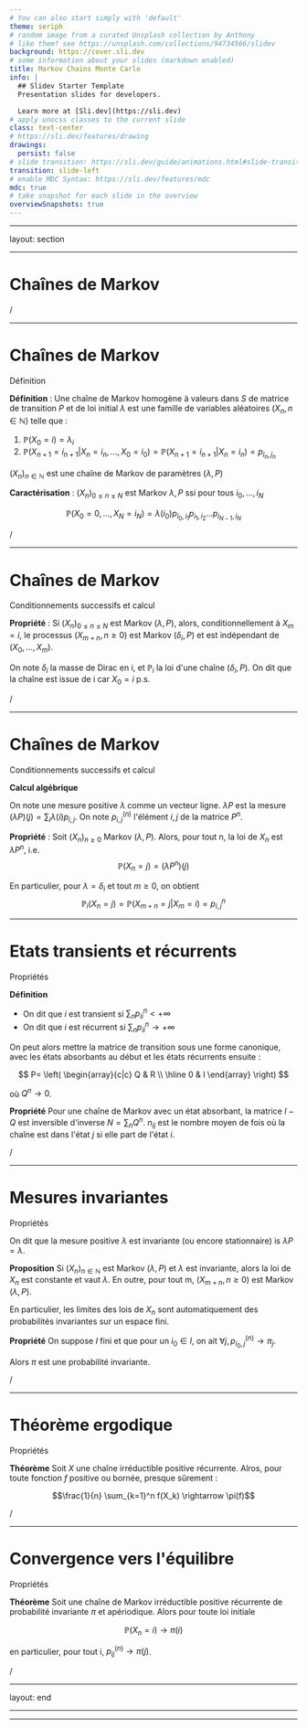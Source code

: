 ```yaml
---
# You can also start simply with 'default'
theme: seriph
# random image from a curated Unsplash collection by Anthony
# like them? see https://unsplash.com/collections/94734566/slidev
background: https://cover.sli.dev
# some information about your slides (markdown enabled)
title: Markov Chains Monte Carlo
info: |
  ## Slidev Starter Template
  Presentation slides for developers.

  Learn more at [Sli.dev](https://sli.dev)
# apply unocss classes to the current slide
class: text-center
# https://sli.dev/features/drawing
drawings:
  persist: false
# slide transition: https://sli.dev/guide/animations.html#slide-transitions
transition: slide-left
# enable MDC Syntax: https://sli.dev/features/mdc
mdc: true
# take snapshot for each slide in the overview
overviewSnapshots: true
---
```


---
layout: section

---

# Chaînes de Markov

<p class="absolute bottom-10 right-10 opacity-30 transform">
<SlideCurrentNo /> / <SlidesTotal />
</p>

---

# Chaînes de Markov
Définition

**Définition** : Une chaîne de Markov homogène à valeurs dans $S$ de matrice de transition $P$ et de loi initial $\lambda$
est une famille de variables aléatoires $(X_n, n \in \mathbb{N})$ telle que :

  1. $\mathbb{P}(X_0 = i) = \lambda_i$
  2. $\mathbb{P}(X_{n+1} = i_{n+1} | X_n = i_n, ..., X_0 = i_0) = \mathbb{P}(X_{n+1} = i_{n+1} | X_n = i_n) = p_{i_n, j_n}$

$(X_n)_{n \in \mathbb{N}}$ est une chaîne de Markov de paramètres $(\lambda, P)$


**Caractérisation** : $(X_n)_{0 \leq n \leq N}$ est Markov $\lambda, P$ ssi pour tous $i_0, ..., i_N$

$$\mathbb{P}(X_0 = 0, ..., X_N = i_N) = \lambda(i_0) p_{i_0, i_1} p_{i_1, i_2} ... p_{i_{N-1},i_N}$$

<p class="absolute bottom-10 right-10 opacity-30 transform">
<SlideCurrentNo /> / <SlidesTotal />
</p>

---

# Chaînes de Markov
Conditionnements successifs et calcul


**Propriété** : Si $(X_n)_{0 \leq n \leq N}$ est Markov $(\lambda, P)$, alors, conditionnellement à $X_m = i$, le processus $(X_{m+n}, n \geq 0)$ est Markov  $(\delta_i, P)$ et est indépendant de $(X_0, ..., X_m)$.


On note $\delta_i$ la masse de Dirac en i, et $\mathbb{P}_i$ la loi d'une chaîne $(\delta_i, P)$. On dit que la chaîne est issue de i car $X_0 = i$ p.s.


<p class="absolute bottom-10 right-10 opacity-30 transform">
<SlideCurrentNo /> / <SlidesTotal />
</p>

---

# Chaînes de Markov
Conditionnements successifs et calcul

**Calcul algébrique**

On note une mesure positive $\lambda$ comme un vecteur ligne. $\lambda P$ est la mesure $(\lambda P)(j) = \sum_i \lambda(i) p_{i,j}$. On note $p_{i,j}^{(n)}$ l'élément $i,j$ de la matrice $P^n$. 

**Propriété** : Soit $(X_n)_{n \geq 0}$ Markov $(\lambda, P)$. Alors, pour tout n, la loi de $X_n$ est $\lambda P^n$, i.e.
$$
\mathbb{P}(X_n = j) = (\lambda P^n)(j)
$$

En particulier, pour $\lambda = \delta_i$ et tout $m \geq 0$, on obtient
$$
\mathbb{P}_i(X_n = j)= \mathbb{P}(X_{m+n} = j | X_m = i) = p_{i,j}^n
$$

---

# Etats transients et récurrents
Propriétés

**Définition** 
- On dit que $i$ est transient si $\sum_n p_{ii}^n \lt + \infty$ 
- On dit que $i$ est récurrent si $\sum_n p_{ii}^n \rightarrow + \infty$

On peut alors mettre la matrice de transition sous une forme canonique, avec les états absorbants au début et les états récurrents ensuite :

$$
P=
\left(
\begin{array}{c|c}
Q & R \\
\hline
0 & I
\end{array}
\right)
$$

où $Q^n \rightarrow 0$.

**Propriété** Pour une chaîne de Markov avec un état absorbant, la matrice $I - Q$ est inversible d'inverse $N = \sum_n Q^n$. $n_{ij}$ est le nombre moyen de 
fois où la chaîne est dans l'état $j$ si elle part de l'état $i$.

<p class="absolute bottom-10 right-10 opacity-30 transform">
<SlideCurrentNo /> / <SlidesTotal />
</p>


---

# Mesures invariantes
Propriétés

On dit que la mesure positive $\lambda$ est invariante (ou encore stationnaire) is $\lambda P = \lambda$.

**Proposition** Si $(X_n)_{n \in \mathbb{N}}$ est Markov $(\lambda, P)$ et $\lambda$ est invariante, alors la loi de $X_n$ est
constante et vaut $\lambda$. En outre, pour tout m, $(X_{m+n}, n \geq 0)$ est Markov $(\lambda, P)$.

En particulier, les limites des lois de $X_n$ sont automatiquement des probabilités invariantes sur un espace fini.

**Propriété** On suppose $I$ fini et que pour un $i_0 \in I$, on ait $\forall j, p_{i_0, j}^{(n)} \rightarrow \pi_j$.

Alors $\pi$ est une probabilité invariante.

<p class="absolute bottom-10 right-10 opacity-30 transform">
<SlideCurrentNo /> / <SlidesTotal />
</p>

---

# Théorème ergodique
Propriétés

**Théorème** Soit $X$ une chaîne irréductible positive récurrente. Alros, pour toute fonction $f$ positive 
ou bornée, presque sûrement : 

$$\frac{1}{n} \sum_{k=1}^n f(X_k) \rightarrow \pi(f)$$


<p class="absolute bottom-10 right-10 opacity-30 transform">
<SlideCurrentNo /> / <SlidesTotal />
</p>

---

# Convergence vers l'équilibre
Propriétés

**Théorème** Soit une chaîne de Markov irréductible positive récurrente de probabilité invariante
$\pi$ et apériodique. Alors pour toute loi initiale

$$\mathbb{P}(X_n = i) \rightarrow \pi(i)$$

en particulier, pour tout i, $p_{ij}^{(n)} \rightarrow \pi(j)$.


<p class="absolute bottom-10 right-10 opacity-30 transform">
<SlideCurrentNo /> / <SlidesTotal />
</p>

---
layout: end

---

---
